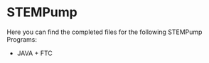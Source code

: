 # STEMPump
Here you can find the completed files for the following STEMPump Programs:

*   JAVA + FTC

